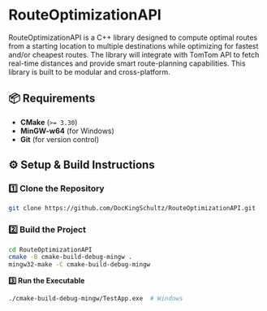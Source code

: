 # RouteOptimizationAPI
RouteOptimizationAPI is a C++ library designed to compute optimal routes from a starting location to multiple destinations while optimizing for fastest and/or cheapest routes. The library will integrate with TomTom API to fetch real-time distances and provide smart route-planning capabilities. This library is built to be modular and cross-platform.

## 📦 Requirements
- **CMake** (`>= 3.30`)
- **MinGW-w64** (for Windows)
- **Git** (for version control)

## ⚙️ Setup & Build Instructions
### **1️⃣ Clone the Repository**
```sh
git clone https://github.com/DocKingSchultz/RouteOptimizationAPI.git
```
### **2️⃣ Build the Project**
```sh
cd RouteOptimizationAPI
cmake -B cmake-build-debug-mingw .
mingw32-make -C cmake-build-debug-mingw
```

**3️⃣ Run the Executable**
```sh
./cmake-build-debug-mingw/TestApp.exe  # Windows
```

